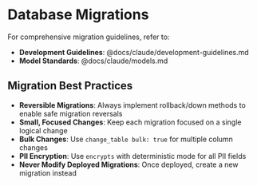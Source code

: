 # Database Migrations

For comprehensive migration guidelines, refer to:

- **Development Guidelines**: @docs/claude/development-guidelines.md
- **Model Standards**: @docs/claude/models.md

## Migration Best Practices

- **Reversible Migrations**: Always implement rollback/down methods to enable safe migration reversals
- **Small, Focused Changes**: Keep each migration focused on a single logical change
- **Bulk Changes**: Use `change_table bulk: true` for multiple column changes
- **PII Encryption**: Use `encrypts` with deterministic mode for all PII fields
- **Never Modify Deployed Migrations**: Once deployed, create a new migration instead
